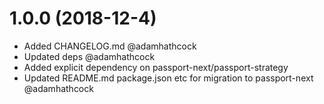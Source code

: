 # 1.0.0 (2018-12-4)

* Added CHANGELOG.md @adamhathcock
* Updated deps @adamhathcock
* Added explicit dependency on passport-next/passport-strategy
* Updated README.md package.json etc for migration to passport-next @adamhathcock